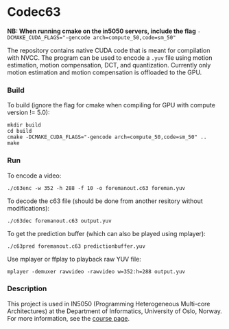# Codec63 #

**NB: When running cmake on the in5050 servers, include the flag** `-DCMAKE_CUDA_FLAGS="-gencode arch=compute_50,code=sm_50"`

The repository contains native CUDA code that is meant for compilation with NVCC. 
The program can be used to encode a `.yuv` file using motion estimation, motion compensation, DCT, and quantization. 
Currently only motion estimation and motion compensation is offloaded to the GPU.

### Build
To build (ignore the flag for cmake when compiling for GPU with compute version != 5.0):
```
mkdir build
cd build
cmake -DCMAKE_CUDA_FLAGS="-gencode arch=compute_50,code=sm_50" ..
make
```

### Run
To encode a video:
```
./c63enc -w 352 -h 288 -f 10 -o foremanout.c63 foreman.yuv
```

To decode the c63 file (should be done from another resitory without modifications):
```
./c63dec foremanout.c63 output.yuv
```

To get the prediction buffer (which can also be played using mplayer):
```
./c63pred foremanout.c63 predictionbuffer.yuv
```

Use mplayer or ffplay to playback raw YUV file:
```
mplayer -demuxer rawvideo -rawvideo w=352:h=288 output.yuv
```


### Description ###
This project is used in IN5050 (Programming Heterogeneous Multi-core Architectures) at the Department of Informatics, University of Oslo, Norway. For more information, see the [course page](https://www.uio.no/studier/emner/matnat/ifi/IN5050/).
